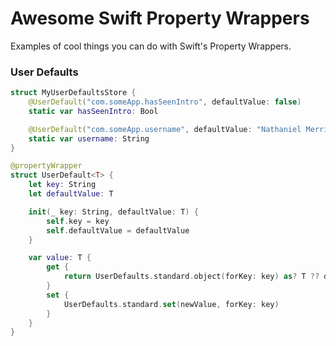# Awesome Swift Property Wrappers

Examples of cool things you can do with Swift's Property Wrappers.

### User Defaults
```swift
struct MyUserDefaultsStore {
    @UserDefault("com.someApp.hasSeenIntro", defaultValue: false)
    static var hasSeenIntro: Bool

    @UserDefault("com.someApp.username", defaultValue: "Nathaniel Merriweather")
    static var username: String
}

@propertyWrapper
struct UserDefault<T> {
    let key: String
    let defaultValue: T

    init(_ key: String, defaultValue: T) {
        self.key = key
        self.defaultValue = defaultValue
    }

    var value: T {
        get {
            return UserDefaults.standard.object(forKey: key) as? T ?? defaultValue
        }
        set {
            UserDefaults.standard.set(newValue, forKey: key)
        }
    }
}
```
